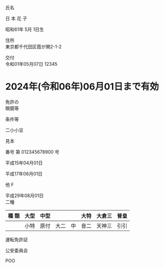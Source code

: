 氏名

日 本 花 子

昭和61年 5月 1日生

住所<br>東京都千代田区霞が関2\-1\-2

交付<br>令和01年05月07日 12345

# 2024年\(令和06年\)06月01日まで有効

免許の<br>眼鏡等

条件等

二小小豆

見本

番号 第 012345678900 号

平成15年04月01日

平成17年06月01日

他 F

平成29年08月01日<br>二種

|種 類|大型|中型|||大特|大倉三|普皇|
|-|-|-|-|-|-|-|-|
||小特|原付|大二|中|音二|天神三|引引|

運転免許証

公安委員会

POO
